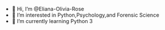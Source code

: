 - 👋 Hi, I’m @Eliana-Olivia-Rose
- 👀 I’m interested in Python,Psychology,and Forensic Science
- 🌱 I’m currently learning Python 3

<!---
Eliana-Olivia-Rose/Eliana-Olivia-Rose is a ✨ special ✨ repository because its `README.md` (this file) appears on your GitHub profile.
You can click the Preview link to take a look at your changes.
--->

